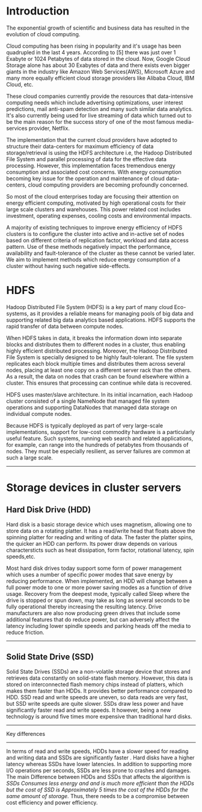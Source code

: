 Introduction  
==============  

The exponential growth of scientific and business data has resulted in the evolution of cloud computing.  

Cloud computing has been rising in popularity and it's usage has been quadrupled in the last 4 years. According to [5] there was just over 1 Exabyte or 1024 Petabytes of data stored in the cloud. Now, Google Cloud Storage alone has about 30 Exabytes of data and there exists even bigger giants in the industry like Amazon Web Services(AWS), Microsoft Azure and many more equally efficient cloud storage providers like Alibaba Cloud, IBM Cloud, etc.  

These cloud companies currently provide the resources that data-intensive computing needs which include advertising optimizations, user interest predictions, mail anti-spam detection and many such similar data analytics. It's also currently being used for live streaming of data which turned out to be the main reason for the success story of one of the most famous media-services provider, Netflix.  

The implementation that the current cloud providers have adopted to structure their data-centers for maximum efficiency of data storage/retrieval is using the HDFS architecture i.e, the Hadoop Distributed File System and parallel processing of data for the effective data processing. However, this implementation faces tremendous energy consumption and associated cost concerns. With energy consumption becoming key issue for the operation and maintenance of cloud data-centers, cloud computing providers are becoming profoundly concerned.  

So most of the cloud enterprises today are focusing their attention on energy efficient computing, motivated by high operational costs for their large scale clusters and warehouses. This power related cost includes investment, operating expenses, cooling costs and environmental impacts.  

A majority of existing techniques to improve energy efficiency of HDFS clusters is to configure the cluster into active and in-active set of nodes based on different criteria of replication factor, workload and data access pattern. Use of these methods negatively impact the performance, availability and fault-tolerance of the cluster as these cannot be varied later. We aim to implement methods which reduce energy consumption of a cluster without having such negative side-effects.


HDFS  
====

Hadoop Distributed File System (HDFS) is a key part of many cloud Eco-systems, as it provides a reliable means for managing pools of big data and supporting related big data analytics based applications. HDFS supports the rapid transfer of data between compute nodes.  

When HDFS takes in data, it breaks the information down into separate blocks and distributes them to different nodes in a cluster, thus enabling highly efficient distributed processing. Moreover, the Hadoop Distributed File System is specially designed to be highly fault-tolerant. The file system replicates each block multiple times and distributes them across several nodes, placing at least one copy on a different server rack than the others. As a result, the data on nodes that crash can be found elsewhere within a cluster. This ensures that processing can continue while data is recovered.  

HDFS uses master/slave architecture. In its initial incarnation, each Hadoop cluster consisted of a single NameNode that managed file system operations and supporting DataNodes that managed data storage on individual compute nodes.  

Because HDFS is typically deployed as part of very large-scale implementations, support for low-cost commodity hardware is a particularly useful feature. Such systems, running web search and related applications, for example, can range into the hundreds of petabytes from thousands of nodes. They must be especially resilient, as server failures are common at such a large scale.  

--------------------------------------------------------------------

Storage devices in cluster servers
========================================  

Hard Disk Drive (HDD)  
---------------------

Hard disk is a basic storage device which uses magnetism, allowing one to store data on a rotating platter. It has a read/write head that floats above the spinning platter for reading and writing of data. The faster the platter spins, the quicker an HDD can perform. Its power draw depends on various charactersticts such as heat dissipation, form factor, rotational latency, spin speeds,etc.

 Most hard disk drives today support some form of power management which uses a number of specific power modes that save energy by reducing performance. When implemented, an HDD will change between a full power mode to one or more power saving modes as a function of drive usage. Recovery from the deepest mode, typically called Sleep where the drive is stopped or spun down, may take as long as several seconds to be fully operational thereby increasing the resulting latency. Drive manufacturers are also now producing green drives that include some additional features that do reduce power, but can adversely affect the latency including lower spindle speeds and parking heads off the media to reduce friction.

-------------------------------------------------------------------

Solid State Drive (SSD)  
-----------------------
Solid State Drives (SSDs) are a non-volatile storage device that stores and retrieves data constantly on solid-state flash memory. However, this data is stored on interconnected flash memory chips instead of platters, which makes them faster than HDDs. It provides better performance compared to HDD. SSD read and write speeds are uneven, so data reads are very fast, but SSD write speeds are quite slower. SSDs draw less power and have significantly faster read and write speeds. It however, being a new technology is around five times more expensive than traditional hard disks.

-------------------------------------------------------------------

Key differences

---------------------------------

 In terms of read and write speeds, HDDs have a slower speed for reading and writing data and SSDs are significantly faster . Hard disks have a higher latency whereas SSDs have lower latencies. In addition to supporting more I/O operations per seconds, SSDs are less prone to crashes and damages. The main Difference between HDDs and SSDs that affects the algorithm is *SSDs Consumes less energy and and is much more efficient than the HDDs but the cost of SSD is Approximately 5 times the cost of the HDDs for the same amount of storage.* Thus, there needs to be a compromise between cost efficiency and power efficiency.


